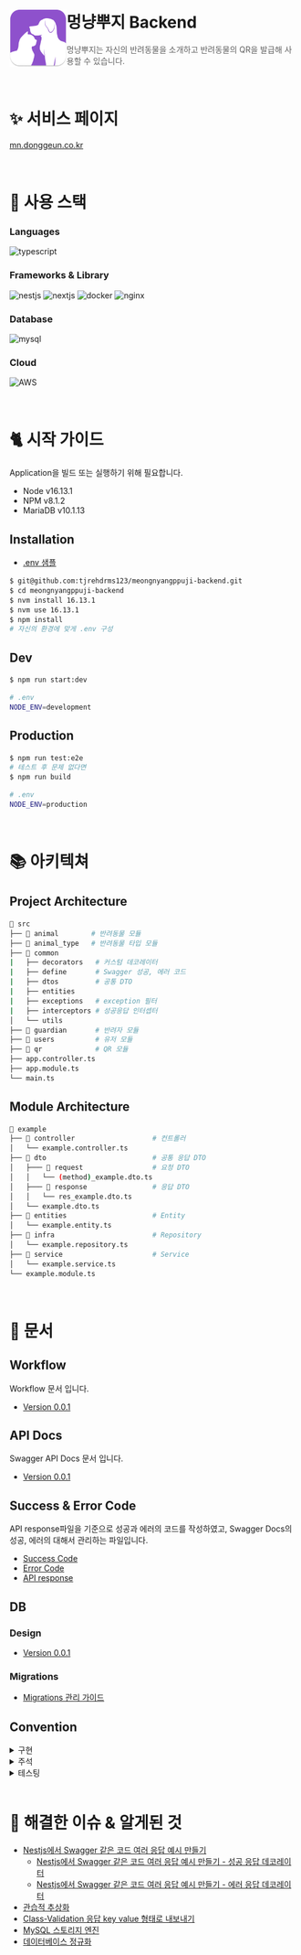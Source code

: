 # 멍냥뿌지 Backend<img src="./logo.png" align=left width="100" alt="Nest Logo" />

> 멍냥뿌지는 자신의 반려동물을 소개하고 반려동물의 QR을 발급해 사용할 수 있습니다.

<br/>

# ✨ 서비스 페이지

[mn.donggeun.co.kr](mn.donggeun.co.kr)

</br>

# 🌿 사용 스택

### Languages

![typescript](https://img.shields.io/badge/TypeScript-007ACC?style=for-the-badge&logo=typescript&logoColor=white)

### Frameworks & Library

![nestjs](https://img.shields.io/badge/nestjs-E0234E?style=for-the-badge&logo=nestjs&logoColor=white)
![nextjs](https://img.shields.io/badge/Next.js-000000?style=for-the-badge&logo=Next.js&logoColor=white)
![docker](https://img.shields.io/badge/Docker-2CA5E0?style=for-the-badge&logo=docker&logoColor=white)
![nginx](https://img.shields.io/badge/Nginx-009639?style=for-the-badge&logo=nginx&logoColor=white)

### Database

![mysql](https://img.shields.io/badge/MySQL-005C84?style=for-the-badge&logo=mysql&logoColor=white)

### Cloud

![AWS](https://img.shields.io/badge/Amazon_AWS-FF9900?style=for-the-badge&logo=amazonaws&logoColor=white)

<br/>

# 🐈 시작 가이드

Application을 빌드 또는 실행하기 위해 필요합니다.

- Node v16.13.1
- NPM v8.1.2
- MariaDB v10.1.13

## Installation

- [.env 샘플](./docs/Env.md)

```bash
$ git@github.com:tjrehdrms123/meongnyangppuji-backend.git
$ cd meongnyangppuji-backend
$ nvm install 16.13.1
$ nvm use 16.13.1
$ npm install
# 자신의 환경에 맞게 .env 구성
```

## Dev

```bash
$ npm run start:dev
```

```bash
# .env
NODE_ENV=development
```

## Production

```bash
$ npm run test:e2e
# 테스트 후 문제 없다면
$ npm run build
```

```bash
# .env
NODE_ENV=production
```

<br/>

# 📚 아키텍쳐

## Project Architecture

```bash
📂 src
├── 📂 animal        # 반려동물 모듈
├── 📂 animal_type   # 반려동물 타입 모듈
├── 📂 common
|   ├── decorators   # 커스텀 데코레이터
|   ├── define       # Swagger 성공, 에러 코드
|   ├── dtos         # 공통 DTO
|   ├── entities
|   ├── exceptions   # exception 필터
|   ├── interceptors # 성공응답 인터셉터
│   └── utils
├── 📂 guardian       # 반려자 모듈
├── 📂 users          # 유저 모듈
├── 📂 qr             # QR 모듈
├── app.controller.ts
├── app.module.ts
└── main.ts
```

## Module Architecture

```bash
📂 example
├── 📂 controller                   # 컨트롤러
│   └── example.controller.ts
├── 📂 dto                          # 공통 응답 DTO
│   ├─── 📂 request                 # 요청 DTO
│   │   └── (method)_example.dto.ts
│   ├─── 📂 response                # 응답 DTO
│   │   └── res_example.dto.ts
│   └── example.dto.ts
├── 📂 entities                     # Entity
│   └── example.entity.ts
├── 📂 infra                        # Repository
│   └── example.repository.ts
├── 📂 service                      # Service
│   └── example.service.ts
└── example.module.ts
```

<br/>

# 📝 문서

## Workflow

Workflow 문서 입니다.

- [Version 0.0.1](./docs/animal_registration_workflow.md)

## API Docs

Swagger API Docs 문서 입니다.

- [Version 0.0.1](https://tjrehdrms123.github.io/meongnyangppuji-backend/docs/api/swagger.html)

## Success & Error Code

API response파일을 기준으로 성공과 에러의 코드를 작성하였고, Swagger Docs의 성공, 에러의 대해서 관리하는 파일입니다.

- [Success Code](./src/common/define/SuccessDefine.ts)
- [Error Code](./src/common/define/ErrorDefine.ts)
- [API response](./docs/Swagger.md)

## DB

### Design

- [Version 0.0.1](./docs/DB.md)

### Migrations

- [Migrations 관리 가이드](./docs/DB_Migrations.md)

## Convention

<details>
  <summary> 구현 </summary>

  <div markdown="1">

### 추가) 새로운 모듈

- Repository -> Service -> Controller 순으로 구현하고 있습니다.
- API를 완성 후 Testing을 통해 동작하는지 파악하고 있습니다.<br/>
  ㄴ 예외가 발생한다면 필요에 따라 처리합니다.(처리하지 않을 경우 `E2E 주석`을 달아 추 후 처리하기 쉽게 주석을 작성합니다.)<br/>
  `// E2E: 테스트에서 삭제된 행에 있는 detail_name값과 동일한 값을 넣었을떄 500에러 발생 -> 하지만 해당 경우는 없을거기 떄문에 발생하면 추 후 예외처리`

### 수정) 리팩토링 / 버그

- `리팩토링`을 진행할때는 버그가 발생해도 수정하지 않고, `버그`가 발생해 수정할때는 코드 리팩토링을 진행하지 않도록 구분해서 작업합니다.
  - [참고: 리팩토링의 중요성](https://github.com/tjrehdrms123/TIL/blob/main/study/ETC/Refactoring/%5B%EB%A7%88%ED%8B%B4%20%ED%8C%8C%EC%9A%B8%EB%9F%AC%5D%20%EB%A6%AC%ED%8C%A9%ED%86%A0%EB%A7%81%EC%9D%98%20%EC%A4%91%EC%9A%94%EC%84%B1%20feat.%ED%85%8C%EC%8A%A4%ED%8A%B8%20%EC%BD%94%EB%93%9C%EB%A5%BC%20%EC%A7%9C%EB%8A%94%20%EC%9D%B4%EC%9C%A0%20%EC%A0%95%EB%A6%AC.md)

### 삭제) 기능삭제

- 기능 삭제시에는 해당 메소드를 사용중인지 확인하고, Entity와 DB Table을 직접 확인해 다른 테이블과 의존성이 있는지 먼저 확인 합니다.

  </div>

</details>

<details>
  <summary> 주석 </summary>
  <div markdown="1">
  
  ### 주석 설정 셋팅
  `TODO Highlight` Extension을 사용해 아래의 문서의 JSON을 `settting.json`에 추가합니다.
  - [TODO Highlight](./docs/Highlight.md)

### Read: `핵심 로직`이거나 주석이 있을때 `가독성이 상승하는 로직`에는 다음과 같이 주석을 작성합니다.

```typescript
// Read: JWT 토근 발급(토큰을 복호화했을때 유저의 ID가 나옵니다.)
const jwt = await this.jwtService.signAsync(
  { user_id: user.id },
  { secret: this.configService.get('SECRET_KEY') },
);
```

### E2E: `테스팅 후` 오류가 발생하거나 추 후 수정이 필요할때 다음과 같이 주석을 작성합니다.

```typescript
// E2E: 테스트에서 삭제된 행에 있는 detail_name값과 동일한 값을 넣었을떄 500에러 발생 -> 하지만 해당 경우는 없을거기 떄문에 발생하면 추 후 예외처리`
```

### Method: `CRUD` 작업인 경우는 아래와 같이 주석을 답니다.

```typescript
/**
 * POST: 반려동물 종류 등록
 * @param animalTypeData: 생성 정보
 * @returns
 */
```

### Exception: `예외 처리`는 아래와 같이 주석을 답니다.

- 해당 코드는 보통 `Service Layer`에서 처리합니다.

```typescript
// Exception: 동일한 반려동물이 존재할 시
const exceptionExitsAnimalType =
  await this.animalTypeRepository.findOneByDetailName(detail_name);
if (exceptionExitsAnimalType) {
  throw new BadRequestException(ErrorDefine['ERROR-1000']);
}
```

### FEAT: `기능 구현이 필요한 경우` 다음과 같이 주석을 작성합니다.

```typescript
// FEAT: 반려자 삭제 기능 구현이 필요합니다.
```

### MODIF: `기능 변경이 필요한 경우` 다음과 같이 주석을 작성합니다.

```typescript
// MODIF: 반려자 삭제 기능 변경이 필요합니다.
```

### ERROR: `기능 오류가 발생한 경우` 다음과 같이 주석을 작성합니다.

```typescript
// ERROR: 유저 삭제 후 생성시 오류 발생 원인은(SoftDelete로 예상).
```

  </div>
</details>

<details>
  <summary> 테스팅 </summary>

  <div markdown="1">

### E2E

모듈별로 테스트하기 위해 `package.json`에 다음과 같이 셋팅을 진행 합니다.

```json
"scripts": {
  ...
  "test:e2e": "jest --config ./test/test/test-jest-e2e.json",
}
```

`테스트 객체`를 만들떄는 아래와 같이 `testData` 프로퍼티를 통해 필요한 테스트 객체를 만들고 있습니다.

```typescript
const testData = {
  name: "강아지",
  detailName: "푸들",
  animalType: {},
  ...
};

testData.animalType = {
  name: testData.name,
  detail_name: testData.detailName
};
```

  </div>
</details>

</br>

# 📢 해결한 이슈 & 알게된 것

- [Nestjs에서 Swagger 같은 코드 여러 응답 예시 만들기](https://github.com/tjrehdrms123/TIL/blob/main/study/JS/Node.js/Nest.js/Utility/Swagger/Nestjs%EC%97%90%EC%84%9C%20Swagger%20%EA%B0%99%EC%9D%80%20%EC%BD%94%EB%93%9C%20%EC%97%AC%EB%9F%AC%20%EC%9D%91%EB%8B%B5%20%EC%98%88%EC%8B%9C%20%EB%A7%8C%EB%93%A4%EA%B8%B0.md)
  - [Nestjs에서 Swagger 같은 코드 여러 응답 예시 만들기 - 성공 응답 데코레이터](https://github.com/tjrehdrms123/TIL/blob/main/study/JS/Node.js/Nest.js/Utility/Swagger/Nestjs%EC%97%90%EC%84%9C%20Swagger%20%EA%B0%99%EC%9D%80%20%EC%BD%94%EB%93%9C%20%EC%97%AC%EB%9F%AC%20%EC%9D%91%EB%8B%B5%20%EC%98%88%EC%8B%9C%20%EB%A7%8C%EB%93%A4%EA%B8%B0%20-%20%EC%84%B1%EA%B3%B5%20%EC%9D%91%EB%8B%B5%20%EB%8D%B0%EC%BD%94%EB%A0%88%EC%9D%B4%ED%84%B0.md)
  - [Nestjs에서 Swagger 같은 코드 여러 응답 예시 만들기 - 에러 응답 데코레이터](https://github.com/tjrehdrms123/TIL/blob/main/study/JS/Node.js/Nest.js/Utility/Swagger/Nestjs%EC%97%90%EC%84%9C%20Swagger%20%EA%B0%99%EC%9D%80%20%EC%BD%94%EB%93%9C%20%EC%97%AC%EB%9F%AC%20%EC%9D%91%EB%8B%B5%20%EC%98%88%EC%8B%9C%20%EB%A7%8C%EB%93%A4%EA%B8%B0%20-%20%EC%97%90%EB%9F%AC%20%EC%9D%91%EB%8B%B5%20%EB%8D%B0%EC%BD%94%EB%A0%88%EC%9D%B4%ED%84%B0.md)
- [관습적 추상화](https://github.com/tjrehdrms123/TIL/blob/main/study/Codereview/%EA%B4%80%EC%8A%B5%EC%A0%81%20%EC%B6%94%EC%83%81%ED%99%94.md)
- [Class-Validation 응답 key value 형태로 내보내기](https://github.com/tjrehdrms123/TIL/blob/main/study/JS/Node.js/Nest.js/Utility/Class-Validation%20%EC%9D%91%EB%8B%B5%20key%20value%20%ED%98%95%ED%83%9C%EB%A1%9C%20%EB%82%B4%EB%B3%B4%EB%82%B4%EA%B8%B0.md)
- [MySQL 스토리지 엔진](https://github.com/tjrehdrms123/TIL/blob/main/study/Database/Basic/%EC%8A%A4%ED%86%A0%EB%A6%AC%EC%A7%80%20%EC%97%94%EC%A7%84.md)
- [데이터베이스 정규화](https://github.com/tjrehdrms123/TIL/blob/main/study/Database/Basic/%EC%A0%95%EA%B7%9C%ED%99%94.md)
